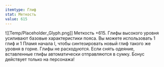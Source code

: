 ```yaml
---
itemtype: Глиф
stat: Меткость 
value: 615
---
```

![[Temp/Placeholder_Glyph.png]]
Меткость +615. Глифы высокого уровня усиливают базовые характеристики пояса. Вы можете использовать 1 глиф и 1 Пламя начала I, чтобы синтезировать новый глиф такого же уровня в горне. Глифы не расходуются. Если снять одеяние, вставленные глифы автоматически отправляются в сумку. Бонус действует только на персонажа!
